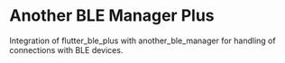 # Another BLE Manager Plus

Integration of flutter_ble_plus with another_ble_manager for handling of connections with BLE devices.
